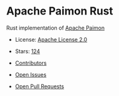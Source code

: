 # Apache Paimon Rust

Rust implementation of [Apache Paimon](https://paimon.apache.org/)


- License: [Apache License 2.0](https://spdx.org/licenses/Apache-2.0.html)
- Stars: [124](https://github.com/apache/paimon-rust/stargazers)


- [Contributors](https://github.com/apache/paimon-rust/graphs/contributors)
- [Open Issues](https://github.com/apache/paimon-rust/issues?q=sort%3Aupdated-desc+is%3Aissue+is%3Aopen)
- [Open Pull Requests](https://github.com/apache/paimon-rust/pulls?q=sort%3Aupdated-desc+is%3Apr+is%3Aopen)
